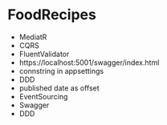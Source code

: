 # FoodRecipes

- MediatR
- CQRS
- FluentValidator
- https://localhost:5001/swagger/index.html
- connstring in appsettings
- DDD
- published date as offset
- EventSourcing
- Swagger
- DDD